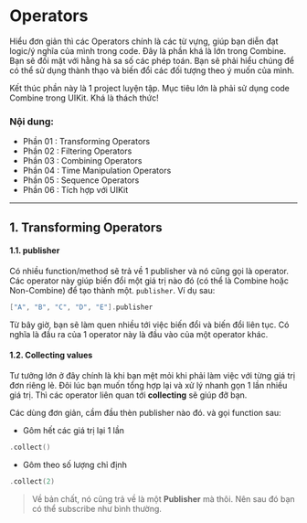 # Operators

Hiểu đơn giản thì các Operators chính là các từ vựng, giúp bạn diễn đạt logic/ý nghĩa của mình trong code. Đây là phần khá là lớn trong Combine. Bạn sẽ đối mặt với hằng hà sa số các phép toán. Bạn sẽ phải hiểu chúng để có thể sử dụng thành thạo và biến đổi các đối tượng theo ý muốn của mình.

Kết thúc phần này là 1 project luyện tập. Mục tiêu lớn là phải sử dụng code Combine trong UIKit. Khá là thách thức!

### Nội dung:

* Phần 01 : Transforming Operators
* Phần 02 : Filtering Operators
* Phần 03 : Combining Operators
* Phần 04 : Time Manipulation Operators
* Phần 05 : Sequence Operators
* Phần 06 : Tích hợp với UIKit

---

## 1. Transforming Operators

#### 1.1. publisher

Có nhiều function/method sẽ trả về 1 publisher và nó cũng gọi là operator. Các operator này giúp biến đổi một giá trị nào đó (có thể là Combine hoặc Non-Combine) để tạo thành một. `publisher`. Ví dụ sau:

```swift
["A", "B", "C", "D", "E"].publisher
```

Từ bây giờ, bạn sẽ làm quen nhiều tới việc biến đổi và biến đổi liên tục. Có nghĩa là đầu ra của 1 operator này là đầu vào của một operator khác.

#### 1.2. Collecting values

Tư tưởng lớn ở đây chính là khi bạn mệt mỏi khi phải làm việc với từng giá trị đơn riêng lẻ. Đôi lúc bạn muốn tổng hợp lại và xử lý nhanh gọn 1 lần nhiều giá trị. Thì các operator liên quan tới **collecting** sẽ giúp đỡ bạn.

Các dùng đơn giản, cầm đầu thèn publisher nào đó. và gọi function sau:

* Gôm hết các giá trị lại 1 lần

```swift
.collect()
```

* Gôm theo số lượng chỉ định

```swift
.collect(2)
```

> Về bản chất, nó cũng trả về là một **Publisher** mà thôi. Nên sau đó bạn có thể subscribe như bình thường.

